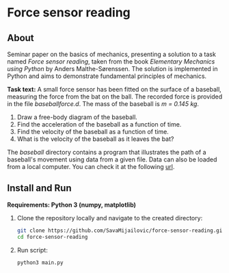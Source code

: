 # Force sensor reading

## About

Seminar paper on the basics of mechanics, presenting a solution to a task named *Force sensor reading*, taken from the book *Elementary Mechanics using Python* by Anders Malthe-Sørenssen.
The solution is implemented in Python and aims to demonstrate fundamental principles of mechanics.

**Task text:**
A small force sensor has been fitted on the surface of a baseball, measuring the force from the bat on the ball.
The recorded force is provided in the file *baseballforce.d*.
The mass of the baseball is *m = 0.145 kg*.

1. Draw a free-body diagram of the baseball.
2. Find the acceleration of the baseball as a function of time.
3. Find the velocity of the baseball as a function of time.
4. What is the velocity of the baseball as it leaves the bat?

The *baseball* directory contains a program that illustrates the path of a baseball's movement using data from a given file.
Data can also be loaded from a local computer.
You can check it at the following [url](http://alas.matf.bg.ac.rs/~mi19168/baseball/).

## Install and Run

**Requirements: Python 3 (numpy, matplotlib)**

1. Clone the repository locally and navigate to the created directory:
    ```sh
    git clone https://github.com/SavaMijailovic/force-sensor-reading.git
    cd force-sensor-reading
    ```

2. Run script:
    ```sh
    python3 main.py
    ```
